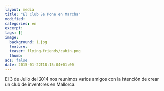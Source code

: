 ```yaml
---
layout: media
title: "El Club Se Pone en Marcha"
modified:
categories: en
excerpt:
tags: []
image:
  background: 1.jpg
  feature: 
  teaser: flying-friends/cabin.png
  thumb:
ads: false
date: 2015-01-22T18:15:04+01:00
---
```


El 3 de Julio del 2014 nos reunimos varios amigos con la intención de crear un club de inventores en Mallorca.